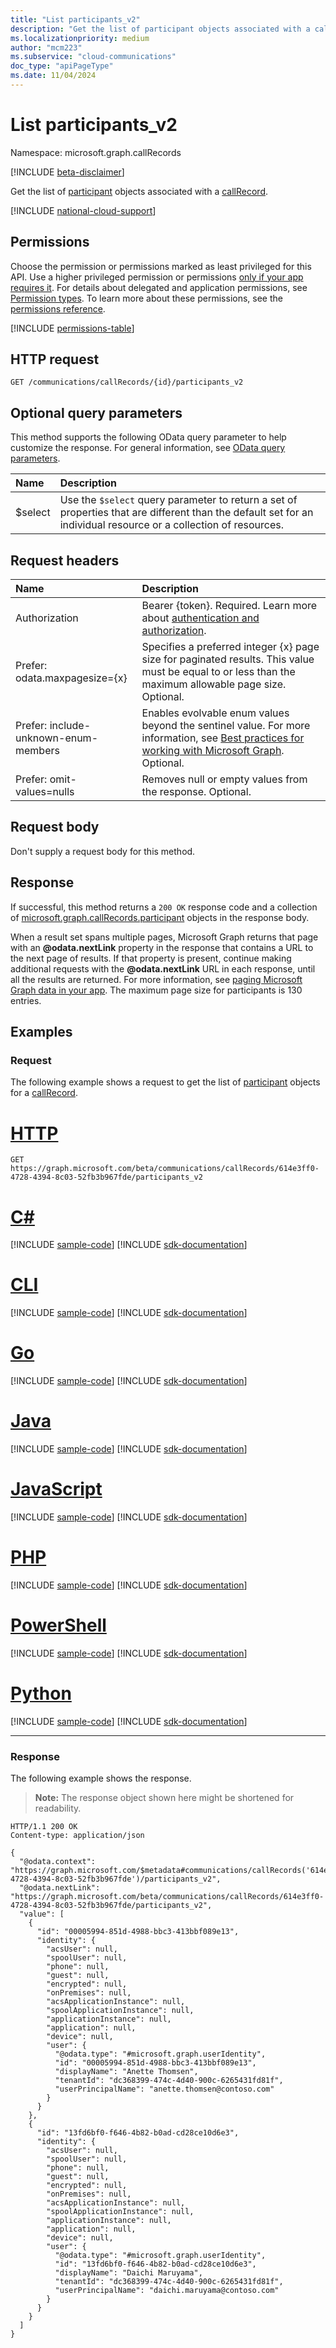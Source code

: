 ```yaml
---
title: "List participants_v2"
description: "Get the list of participant objects associated with a callRecord."
ms.localizationpriority: medium
author: "mcm223"
ms.subservice: "cloud-communications"
doc_type: "apiPageType"
ms.date: 11/04/2024
---
```


# List participants_v2

Namespace: microsoft.graph.callRecords

[!INCLUDE [beta-disclaimer](../../includes/beta-disclaimer.md)]

Get the list of [participant](../resources/callrecords-participant.md) objects associated with a [callRecord](../resources/callrecords-callrecord.md).

[!INCLUDE [national-cloud-support](../../includes/global-us.md)]

## Permissions

Choose the permission or permissions marked as least privileged for this API. Use a higher privileged permission or permissions [only if your app requires it](/graph/permissions-overview#best-practices-for-using-microsoft-graph-permissions). For details about delegated and application permissions, see [Permission types](/graph/permissions-overview#permission-types). To learn more about these permissions, see the [permissions reference](/graph/permissions-reference).

<!-- { "blockType": "permissions", "name": "callrecords_callrecord_list_participants_v2" } -->
[!INCLUDE [permissions-table](../includes/permissions/callrecords-callrecord-list-participants_v2-permissions.md)]

## HTTP request

<!-- { "blockType": "ignored" } -->

```http
GET /communications/callRecords/{id}/participants_v2
```

## Optional query parameters

This method supports the following OData query parameter to help customize the response. For general information, see [OData query parameters](/graph/query-parameters).

| Name      |Description|
|:----------|:----------|
| $select   | Use the `$select` query parameter to return a set of properties that are different than the default set for an individual resource or a collection of resources.|

## Request headers

| Name      |Description|
|:----------|:----------|
|Authorization|Bearer {token}. Required. Learn more about [authentication and authorization](/graph/auth/auth-concepts).|
| Prefer: odata.maxpagesize={x} | Specifies a preferred integer {x} page size for paginated results. This value must be equal to or less than the maximum allowable page size. Optional. |
| Prefer: include-unknown-enum-members | Enables evolvable enum values beyond the sentinel value. For more information, see [Best practices for working with Microsoft Graph](/graph/best-practices-concept#handling-future-members-in-evolvable-enumerations). Optional. |
| Prefer: omit-values=nulls | Removes null or empty values from the response. Optional. |

## Request body

Don't supply a request body for this method.

## Response

If successful, this method returns a `200 OK` response code and a collection of [microsoft.graph.callRecords.participant](../resources/callrecords-participant.md) objects in the response body.

When a result set spans multiple pages, Microsoft Graph returns that page with an **@odata.nextLink** property in the response that contains a URL to the next page of results. If that property is present, continue making additional requests with the **@odata.nextLink** URL in each response, until all the results are returned. For more information, see [paging Microsoft Graph data in your app](/graph/paging). The maximum page size for participants is 130 entries.

## Examples

### Request

The following example shows a request to get the list of [participant](../resources/callrecords-participant.md) objects for a [callRecord](../resources/callrecords-callrecord.md).

# [HTTP](#tab/http)
<!-- {
  "blockType": "request",
  "name": "list_callrecord_participants_v2"
}-->

```msgraph-interactive
GET https://graph.microsoft.com/beta/communications/callRecords/614e3ff0-4728-4394-8c03-52fb3b967fde/participants_v2
```

# [C#](#tab/csharp)
[!INCLUDE [sample-code](../includes/snippets/csharp/list-callrecord-participants-v2-csharp-snippets.md)]
[!INCLUDE [sdk-documentation](../includes/snippets/snippets-sdk-documentation-link.md)]

# [CLI](#tab/cli)
[!INCLUDE [sample-code](../includes/snippets/cli/list-callrecord-participants-v2-cli-snippets.md)]
[!INCLUDE [sdk-documentation](../includes/snippets/snippets-sdk-documentation-link.md)]

# [Go](#tab/go)
[!INCLUDE [sample-code](../includes/snippets/go/list-callrecord-participants-v2-go-snippets.md)]
[!INCLUDE [sdk-documentation](../includes/snippets/snippets-sdk-documentation-link.md)]

# [Java](#tab/java)
[!INCLUDE [sample-code](../includes/snippets/java/list-callrecord-participants-v2-java-snippets.md)]
[!INCLUDE [sdk-documentation](../includes/snippets/snippets-sdk-documentation-link.md)]

# [JavaScript](#tab/javascript)
[!INCLUDE [sample-code](../includes/snippets/javascript/list-callrecord-participants-v2-javascript-snippets.md)]
[!INCLUDE [sdk-documentation](../includes/snippets/snippets-sdk-documentation-link.md)]

# [PHP](#tab/php)
[!INCLUDE [sample-code](../includes/snippets/php/list-callrecord-participants-v2-php-snippets.md)]
[!INCLUDE [sdk-documentation](../includes/snippets/snippets-sdk-documentation-link.md)]

# [PowerShell](#tab/powershell)
[!INCLUDE [sample-code](../includes/snippets/powershell/list-callrecord-participants-v2-powershell-snippets.md)]
[!INCLUDE [sdk-documentation](../includes/snippets/snippets-sdk-documentation-link.md)]

# [Python](#tab/python)
[!INCLUDE [sample-code](../includes/snippets/python/list-callrecord-participants-v2-python-snippets.md)]
[!INCLUDE [sdk-documentation](../includes/snippets/snippets-sdk-documentation-link.md)]

---

### Response

The following example shows the response.

> **Note:** The response object shown here might be shortened for readability.

<!-- {
  "blockType": "response",
  "truncated": true,
  "@odata.type": "Collection(microsoft.graph.callRecords.participant)"
} -->

```http
HTTP/1.1 200 OK
Content-type: application/json

{
  "@odata.context": "https://graph.microsoft.com/$metadata#communications/callRecords('614e3ff0-4728-4394-8c03-52fb3b967fde')/participants_v2",
  "@odata.nextLink": "https://graph.microsoft.com/beta/communications/callRecords/614e3ff0-4728-4394-8c03-52fb3b967fde/participants_v2",
  "value": [
    {
      "id": "00005994-851d-4988-bbc3-413bbf089e13",
      "identity": {
        "acsUser": null,
        "spoolUser": null,
        "phone": null,
        "guest": null,
        "encrypted": null,
        "onPremises": null,
        "acsApplicationInstance": null,
        "spoolApplicationInstance": null,
        "applicationInstance": null,
        "application": null,
        "device": null,
        "user": {
          "@odata.type": "#microsoft.graph.userIdentity",
          "id": "00005994-851d-4988-bbc3-413bbf089e13",
          "displayName": "Anette Thomsen",
          "tenantId": "dc368399-474c-4d40-900c-6265431fd81f",
          "userPrincipalName": "anette.thomsen@contoso.com"
        }
      }
    },
    {
      "id": "13fd6bf0-f646-4b82-b0ad-cd28ce10d6e3",
      "identity": {
        "acsUser": null,
        "spoolUser": null,
        "phone": null,
        "guest": null,
        "encrypted": null,
        "onPremises": null,
        "acsApplicationInstance": null,
        "spoolApplicationInstance": null,
        "applicationInstance": null,
        "application": null,
        "device": null,
        "user": {
          "@odata.type": "#microsoft.graph.userIdentity",
          "id": "13fd6bf0-f646-4b82-b0ad-cd28ce10d6e3",
          "displayName": "Daichi Maruyama",
          "tenantId": "dc368399-474c-4d40-900c-6265431fd81f",
          "userPrincipalName": "daichi.maruyama@contoso.com"
        }
      }
    }
  ]
}
```

<!-- {
  "type": "#page.annotation",
  "description": "List participants_v2",
  "keywords": "",
  "section": "documentation",
  "tocPath": ""
}-->
